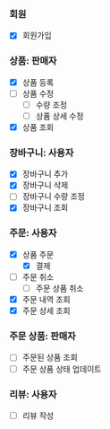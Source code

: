 ### 회원
- [x] 회원가입

### 상품: 판매자
- [x] 상품 등록
- [ ] 상품 수정
  - [ ] 수량 조정
  - [ ] 상품 상세 수정
- [x] 상품 조회

### 장바구니: 사용자
- [x] 장바구니 추가
- [x] 장바구니 삭제
- [ ] 장바구니 수량 조정
- [x] 장바구니 조회

### 주문: 사용자
- [x] 상품 주문
  - [x] 결제
- [ ] 주문 취소
  - [ ] 주문 상품 취소
- [x] 주문 내역 조회
- [x] 주문 상세 조회

### 주문 상품: 판매자
- [ ] 주문된 상품 조회
- [ ] 주문 상품 상태 업데이트

### 리뷰: 사용자
- [ ] 리뷰 작성














